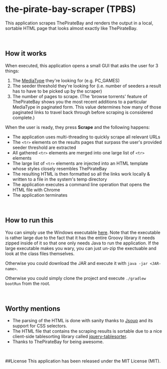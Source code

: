 # the-pirate-bay-scraper (TPBS)

This application scrapes ThePirateBay and renders the output in a local, sortable HTML page that looks almost exactly like
ThePirateBay.

<br/>

## How it works

When executed, this application opens a small GUI that asks the user for 3 things:

1. The [MediaType](https://github.com/todd-elvers/the-pirate-bay-scraper/blob/master/src/main/groovy/tpbScraper/domain/MediaType.groovy) they're looking for (e.g. PC_GAMES)
2. The seeder threshold they're looking for (i.e. number of seeders a result has to have to be picked up by the scraper)
3. The number of pages to scrape.  (The 'browse torrents' feature of ThePirateBay shows you the most recent additions to
a particular MediaType in paginated form.  This value determines how many of those paginated links to travel back through
before scraping is considered complete.)

When the user is ready, they press __Scrape__ and the following happens:

* The application uses multi-threading to quickly scrape all relevant URLs
* The `<tr>` elements on the results pages that surpass the user's provided seeder threshold are extracted
* All gathered `<tr>` elements are merged into one large list of `<tr>` elements
* The large list of `<tr>` elements are injected into an HTML template whose styles closely resembles ThePirateBay
* The resulting HTML is then formatted so all the links work locally & written to a file in the system's temp directory
* The application executes a command line operation that opens the HTML file with Chrome
* The application terminates

<br/>

## How to run this

You can simply use the Windows executable [here](https://github.com/todd-elvers/the-pirate-bay-scraper/releases/download/3.0.0/tpbs.exe). Note that the executable is rather large due to the fact that it has the entire Groovy library it needs zipped inside of it so that one only needs Java to run the application.  If the large executable makes you wary, you can just un-zip the exectuable and look at the class files themselves.

Otherwise you could download the JAR and execute it with `java -jar <JAR-name>`.

Otherwise you could simply clone the project and execute `./gradlew bootRun` from the root.

<br/>

## Worthy mentions

* The parsing of the HTML is done with sanity thanks to [Jsoup](http://jsoup.org/) and its support for CSS selectors.
* The HTML file that contains the scraping results is sortable due to a nice client-side tablesorting library called [jquery-tablesorter](https://github.com/christianbach/tablesorter).
* Thanks to ThePirateBay for being awesome.

<br/>

##License
This application has been released under the MIT License (MIT).
